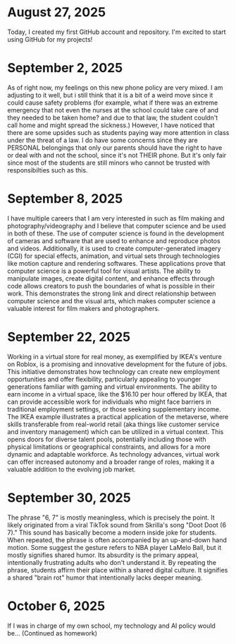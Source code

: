 # August 27, 2025

Today, I created my first GitHub account and repository. I'm excited to start using GitHub for my projects!

# September 2, 2025

As of right now, my feelings on this new phone policy are very mixed. I am adjusting to it well, but i still think that it is a bit of a weird move since it could cause safety problems (for example, what if there was an extreme emergency that not even the nurses at the school could take care of and they needed to be taken home? and due to that law, the student couldn't call home and might spread the sickness.) However, I have noticed that there are some upsides such as students paying way more attention in class under the threat of a law. I do have some concerns since they are PERSONAL belongings that only our parents should have the right to have or deal with and not the school, since it's not THEIR phone. But it's only fair since most of the students are still minors who cannot be trusted with responsibilties such as this.

# September 8, 2025

I have multiple careers that I am very interested in such as film making and photography/videography and I believe that computer science and be used in both of these. The use of computer science is found in the development of cameras and software that are used to enhance and reproduce photos and videos. Additionally, it is used to create computer-generated imagery (CGI) for special effects, animation, and virtual sets through technologies like motion capture and rendering softwares. These applications prove that computer science is a powerful tool for visual artists. The ability to manipulate images, create digital content, and enhance effects through code allows creators to push the boundaries of what is possible in their work. This demonstrates the strong link and direct relationship between computer science and the visual arts, which makes computer science a valuable interest for film makers and photographers.

# September 22, 2025

Working in a virtual store for real money, as exemplified by IKEA's venture on Roblox, is a promising and innovative development for the future of jobs. This initiative demonstrates how technology can create new employment opportunities and offer flexibility, particularly appealing to younger generations familiar with gaming and virtual environments. The ability to earn income in a virtual space, like the $16.10 per hour offered by IKEA, that can provide accessible work for individuals who might face barriers in traditional employment settings, or those seeking supplementary income. The IKEA example illustrates a practical application of the metaverse, where skills transferable from real-world retail (aka things like customer service and inventory management) which can be utilized in a virtual context. This opens doors for diverse talent pools, potentially including those with physical limitations or geographical constraints, and allows for a more dynamic and adaptable workforce. As technology advances, virtual work can offer increased autonomy and a broader range of roles, making it a valuable addition to the evolving job market.

# September 30, 2025

The phrase "6, 7" is mostly meaningless, which is precisely the point. It likely originated from a viral TikTok sound from Skrilla's song "Doot Doot (6 7)." This sound has basically become a modern inside joke for students. When repeated, the phrase is often accompanied by an up-and-down hand motion. Some suggest the gesture refers to NBA player LaMelo Ball, but it mostly signifies shared humor. Its absurdity is the primary appeal, intentionally frustrating adults who don't understand it. By repeating the phrase, students affirm their place within a shared digital culture. It signifies a shared "brain rot" humor that intentionally lacks deeper meaning.

# October 6, 2025

If I was in charge of my own school, my technology and AI policy would be... (Continued as homework)

